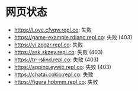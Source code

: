 # 网页状态
- https://Love.cfvqw.repl.co: 失败
- https://game-example.rdianc.repl.co: 失败 (403)
- https://vi.zogzr.repl.co: 失败
- https://ask.skzey.repl.co: 失败 (403)
- https://tr--slind.repl.co: 失败 (403)
- https://apping.eywjx.repl.co: 失败 (403)
- https://chatai.cokio.repl.co: 失败
- https://figura.hpbmm.repl.co: 失败
